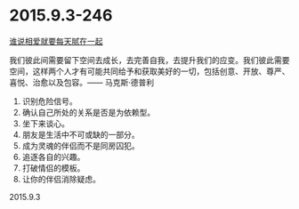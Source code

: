 2015.9.3-246
=============
[谁说相爱就要每天腻在一起](http://mp.weixin.qq.com/s?__biz=MjM5NDg2NjA4MQ==&mid=212113852&idx=1&sn=475a041d9c1c1cee343c2cef3e98ebbc&scene=5&srcid=0904XU7MbPEBHFYSu7fOnJDs#rd)

我们彼此间需要留下空间去成长，去完善自我，去提升我们的应变。我们彼此需要空间，这样两个人才有可能共同给予和获取美好的一切，包括创意、开放、尊严、喜悦、治愈以及包容。—— 马克斯·德普利

1. 识别危险信号。
2. 确认自己所处的关系是否是为依赖型。
3. 坐下来谈心。
4. 朋友是生活中不可或缺的一部分。
5. 成为灵魂的伴侣而不是同房囚犯。
6. 追逐各自的兴趣。
7. 打破情侣的模板。
8. 让你的伴侣消除疑虑。

2015.9.3